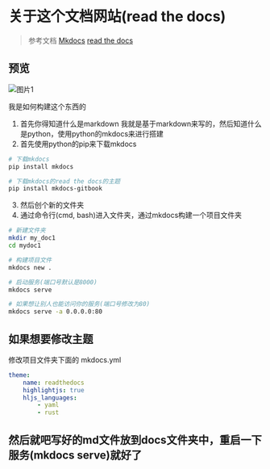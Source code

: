 # 关于这个文档网站(read the docs)

> 参考文档
> [Mkdocs](https://www.mkdocs.org/)
> [read the docs](https://readthedocs.org/)

## 预览

![图片1](images/2021-04-24-10-08-08.png)

我是如何构建这个东西的

1. 首先你得知道什么是markdown 我就是基于markdown来写的，然后知道什么是python，使用python的mkdocs来进行搭建
2. 首先使用python的pip来下载mkdocs

```bash
# 下载mkdocs
pip install mkdocs

# 下载mkdocs的read the docs的主题
pip install mkdocs-gitbook

```

3. 然后创个新的文件夹
4. 通过命令行(cmd, bash)进入文件夹，通过mkdocs构建一个项目文件夹

```bash
# 新建文件夹
mkdir my_doc1
cd mydoc1

# 构建项目文件
mkdocs new .

# 启动服务(端口号默认是8000)
mkdocs serve

# 如果想让别人也能访问你的服务(端口号修改为80)
mkdocs serve -a 0.0.0.0:80

```

## 如果想要修改主题

修改项目文件夹下面的 mkdocs.yml

```yml
theme:
    name: readthedocs
    highlightjs: true
    hljs_languages:
        - yaml
        - rust
```

## 然后就吧写好的md文件放到docs文件夹中，重启一下服务(mkdocs serve)就好了
